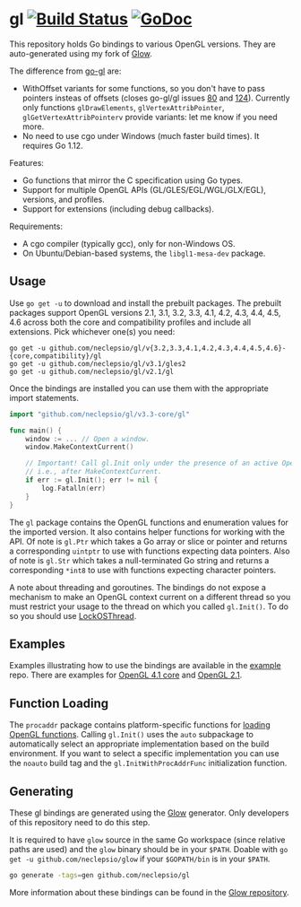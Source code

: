# gl [![Build Status](https://travis-ci.org/neclepsio/gl.svg?branch=master)](https://travis-ci.org/neclepsio/gl) [![GoDoc](https://godoc.org/github.com/neclepsio/gl?status.svg)](https://godoc.org/github.com/neclepsio/gl)

This repository holds Go bindings to various OpenGL versions. They are auto-generated using my fork of [Glow](https://github.com/neclepsio/glow).

The difference from [go-gl](https://github.com/go-gl/gl) are:
- WithOffset variants for some functions, so you don't have to pass pointers insteas of offsets (closes go-gl/gl issues [80](https://github.com/go-gl/gl/issues/80) and [124](https://github.com/go-gl/gl/issues/124)). Currently only functions `glDrawElements`, `glVertexAttribPointer`, `glGetVertexAttribPointerv` provide variants: let me know if you need more.
- No need to use cgo under Windows (much faster build times). It requires Go 1.12.

Features:
- Go functions that mirror the C specification using Go types.
- Support for multiple OpenGL APIs (GL/GLES/EGL/WGL/GLX/EGL), versions, and profiles.
- Support for extensions (including debug callbacks).

Requirements:
- A cgo compiler (typically gcc), only for non-Windows OS.
- On Ubuntu/Debian-based systems, the `libgl1-mesa-dev` package.

Usage
-----

Use `go get -u` to download and install the prebuilt packages. The prebuilt packages support OpenGL versions 2.1, 3.1, 3.2, 3.3, 4.1, 4.2, 4.3, 4.4, 4.5, 4.6 across both the core and compatibility profiles and include all extensions. Pick whichever one(s) you need:

    go get -u github.com/neclepsio/gl/v{3.2,3.3,4.1,4.2,4.3,4.4,4.5,4.6}-{core,compatibility}/gl
    go get -u github.com/neclepsio/gl/v3.1/gles2
    go get -u github.com/neclepsio/gl/v2.1/gl

Once the bindings are installed you can use them with the appropriate import statements.

```Go
import "github.com/neclepsio/gl/v3.3-core/gl"

func main() {
	window := ... // Open a window.
	window.MakeContextCurrent()

	// Important! Call gl.Init only under the presence of an active OpenGL context,
	// i.e., after MakeContextCurrent.
	if err := gl.Init(); err != nil {
		log.Fatalln(err)
	}
}
```

The `gl` package contains the OpenGL functions and enumeration values for the imported version. It also contains helper functions for working with the API. Of note is `gl.Ptr` which takes a Go array or slice or pointer and returns a corresponding `uintptr` to use with functions expecting data pointers. Also of note is `gl.Str` which takes a null-terminated Go string and returns a corresponding `*int8` to use with functions expecting character pointers.

A note about threading and goroutines. The bindings do not expose a mechanism to make an OpenGL context current on a different thread so you must restrict your usage to the thread on which you called `gl.Init()`. To do so you should use [LockOSThread](https://code.google.com/p/go-wiki/wiki/LockOSThread).

Examples
--------

Examples illustrating how to use the bindings are available in the [example](https://github.com/go-gl/example) repo. There are examples for [OpenGL 4.1 core](https://github.com/go-gl/example/tree/master/gl41core-cube) and [OpenGL 2.1](https://github.com/go-gl/example/tree/master/gl21-cube).

Function Loading
----------------

The `procaddr` package contains platform-specific functions for [loading OpenGL functions](https://www.opengl.org/wiki/Load_OpenGL_Functions). Calling `gl.Init()` uses the `auto` subpackage to automatically select an appropriate implementation based on the build environment. If you want to select a specific implementation you can use the `noauto` build tag and the `gl.InitWithProcAddrFunc` initialization function.

Generating
----------

These gl bindings are generated using the [Glow](https://github.com/neclepsio/glow) generator. Only developers of this repository need to do this step.

It is required to have `glow` source in the same Go workspace (since relative paths are used) and the `glow` binary should be in your `$PATH`. Doable with `go get -u github.com/neclepsio/glow` if your `$GOPATH/bin` is in your `$PATH`.

```bash
go generate -tags=gen github.com/neclepsio/gl
```

More information about these bindings can be found in the [Glow repository](https://github.com/neclepsio/glow).
